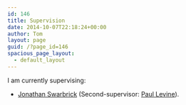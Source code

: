```yaml
---
id: 146
title: Supervision
date: 2014-10-07T22:18:24+00:00
author: Tom
layout: page
guid: /?page_id=146
spacious_page_layout:
  - default_layout
---
```

I am currently supervising:

  * <a href="http://www.jonathanswarbrick.co.uk/" target="_blank" rel="nofollow">Jonathan Swarbrick</a> (Second-supervisor: <a href="https://www.surrey.ac.uk/economics/people/paul_levine/index.htm" target="_blank" rel="nofollow">Paul Levine</a>).